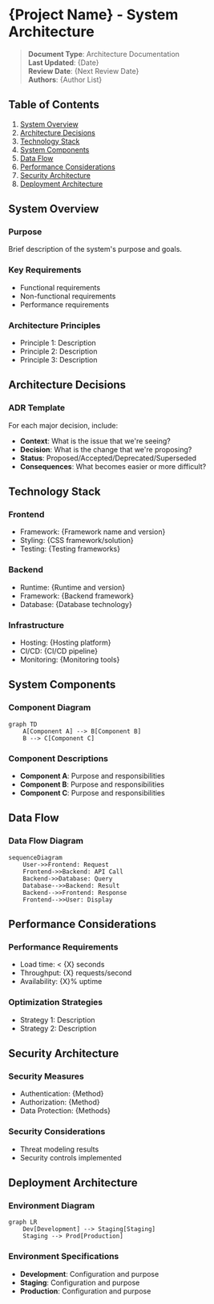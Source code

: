 # {Project Name} - System Architecture

> **Document Type**: Architecture Documentation  
> **Last Updated**: {Date}  
> **Review Date**: {Next Review Date}  
> **Authors**: {Author List}

## Table of Contents

1. [System Overview](#system-overview)
2. [Architecture Decisions](#architecture-decisions)
3. [Technology Stack](#technology-stack)
4. [System Components](#system-components)
5. [Data Flow](#data-flow)
6. [Performance Considerations](#performance-considerations)
7. [Security Architecture](#security-architecture)
8. [Deployment Architecture](#deployment-architecture)

## System Overview

### Purpose
Brief description of the system's purpose and goals.

### Key Requirements
- Functional requirements
- Non-functional requirements
- Performance requirements

### Architecture Principles
- Principle 1: Description
- Principle 2: Description
- Principle 3: Description

## Architecture Decisions

### ADR Template
For each major decision, include:
- **Context**: What is the issue that we're seeing?
- **Decision**: What is the change that we're proposing?
- **Status**: Proposed/Accepted/Deprecated/Superseded
- **Consequences**: What becomes easier or more difficult?

## Technology Stack

### Frontend
- Framework: {Framework name and version}
- Styling: {CSS framework/solution}
- Testing: {Testing frameworks}

### Backend
- Runtime: {Runtime and version}
- Framework: {Backend framework}
- Database: {Database technology}

### Infrastructure
- Hosting: {Hosting platform}
- CI/CD: {CI/CD pipeline}
- Monitoring: {Monitoring tools}

## System Components

### Component Diagram
```mermaid
graph TD
    A[Component A] --> B[Component B]
    B --> C[Component C]
```

### Component Descriptions
- **Component A**: Purpose and responsibilities
- **Component B**: Purpose and responsibilities
- **Component C**: Purpose and responsibilities

## Data Flow

### Data Flow Diagram
```mermaid
sequenceDiagram
    User->>Frontend: Request
    Frontend->>Backend: API Call
    Backend->>Database: Query
    Database-->>Backend: Result
    Backend-->>Frontend: Response
    Frontend-->>User: Display
```

## Performance Considerations

### Performance Requirements
- Load time: < {X} seconds
- Throughput: {X} requests/second
- Availability: {X}% uptime

### Optimization Strategies
- Strategy 1: Description
- Strategy 2: Description

## Security Architecture

### Security Measures
- Authentication: {Method}
- Authorization: {Method}
- Data Protection: {Methods}

### Security Considerations
- Threat modeling results
- Security controls implemented

## Deployment Architecture

### Environment Diagram
```mermaid
graph LR
    Dev[Development] --> Staging[Staging]
    Staging --> Prod[Production]
```

### Environment Specifications
- **Development**: Configuration and purpose
- **Staging**: Configuration and purpose
- **Production**: Configuration and purpose